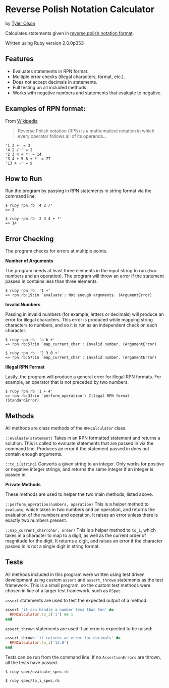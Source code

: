 # Reverse Polish Notation Calculator

by [Tyler Olson](http://tgolson.com)

Calculates statements given in [reverse polish notation format](http://en.wikipedia.org/wiki/Reverse_Polish_notation).

Written using Ruby version 2.0.0p353

## Features

* Evaluates statements in RPN format.
* Multiple error checks (illegal characters, format, etc.).
* Does not accept decimals in statements.
* Full testing on all included methods.
* Works with negative numbers and statements that evaluate to negative.

## Examples of RPN format:

From [Wikipedia](http://en.wikipedia.org/wiki/Reverse_Polish_notation)

> Reverse Polish notation (RPN) is a mathematical notation in which every operator follows all of its operands...

```
'1 2 +' = 3
'4 2 /'' = 2
'2 3 4 + *' = 14
'3 4 + 5 6 + *' = 77
'13 4 -' = 9
```

## How to Run

Run the program by passing in RPN statements in string format via the command line.

```
$ ruby rpn.rb '4 2 /'
=> 2

$ ruby rpn.rb '2 3 4 + *'
=> 14
```

## Error Checking

The program checks for errors at multiple points.

**Number of Arguments**

The program needs at least three elements in the input string to run (two numbers and an operation). The program will throw an error if the statement passed in contains less than three elements.

```
$ ruby rpn.rb  '1 +'
=> rpn.rb:19:in `evaluate': Not enough arguments. (ArgumentError)
```

**Invalid Numbers**

Passing in invalid numbers (for example, letters or decimals) will produce an error for illegal characters. This error is produced while mapping string characters to numbers, and so it is run as an independent check on each character.

```
$ ruby rpn.rb  'a b +'
=> rpn.rb:57:in `map_current_char': Invalid number. (ArgumentError)

$ ruby rpn.rb  '2 3.0 +'
=> rpn.rb:57:in `map_current_char': Invalid number. (ArgumentError)
```
**Illegal RPN Format**

Lastly, the program will produce a general error for illegal RPN formats. For example, an operator that is not preceded by two numbers.

```
$ ruby rpn.rb '1 + 4'
=> rpn.rb:33:in `perform_operation': Illegal RPN format (StandardError)
```

## Methods

All methods are class methods of the ```RPNCalculator``` class.

```::evaluate(statement)``` Takes in an RPN formatted statement and returns a solution. This is called to evaluate statements that are passed in via the command line. Produces an error if the statement passed in does not contain enough arguments.

```::to_i(string)``` Converts a given string to an integer. Only works for positive or negative integer strings, and returns the same integer if an integer is passed in.

**Private Methods**

These methods are used to helper the two main methods, listed above.

```::perform_operation(numbers, operation)``` This is a helper method to ```evaluate```, which takes in two numbers and an operation, and returns the evaluation of the numbers and operation. It raises an error unless there is exactly two numbers present.

```::map_current_char(char, order)``` This is a helper method to ```to_i```, which takes in a character to map to a digit, as well as the current order of magnitude for the digit. It returns a digit, and raises an error if the character passed in is not a single digit in string format.

## Tests

All methods included in this program were written using test driven development using custom ```assert``` and ```assert_thrown``` statements as the test framework. This is a small program, so the custom test methods were chosen in liue of a larger test framework, such as ```RSpec```.

```assert``` statements are used to test the expected output of a method:

```ruby
assert 'it can handle a number less than ten' do
  RPNCalculator.to_i('1') == 1
end
```

```assert_thrown``` statements are used if an error is expected to be raised:

```ruby
assert_thrown 'it returns an error for decimals' do
  RPNCalculator.to_i('12.0')
end
```

Tests can be run from the command line. If no ```AssertionErrors``` are thrown, all the tests have passed.

```
$ ruby spec/evaluate_spec.rb
```
```
$ ruby spec/to_i_spec.rb
```